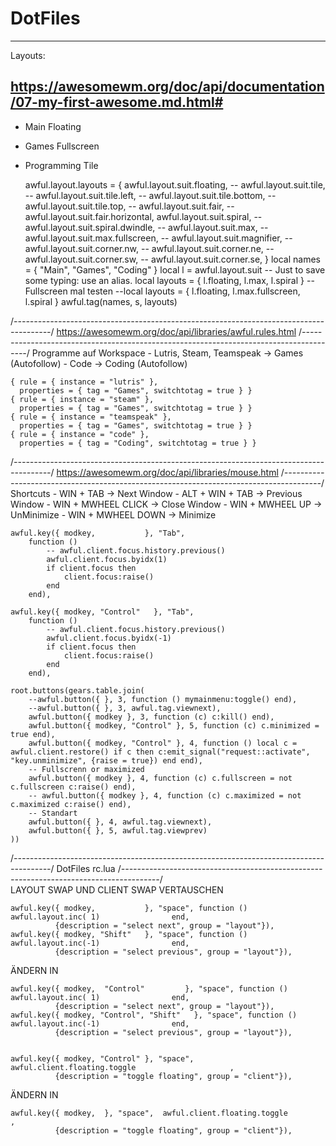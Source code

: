 # DotFiles
---------------------------------------------------------------------------------------
Layouts:

https://awesomewm.org/doc/api/documentation/07-my-first-awesome.md.html#
---------------------------------------------------------------------------------------
- Main Floating
- Games Fullscreen
- Programming Tile
	
	awful.layout.layouts = {
	    awful.layout.suit.floating,
	    -- awful.layout.suit.tile,
	    -- awful.layout.suit.tile.left,
	    -- awful.layout.suit.tile.bottom,
	    -- awful.layout.suit.tile.top,
	    -- awful.layout.suit.fair,
	    -- awful.layout.suit.fair.horizontal,
	    awful.layout.suit.spiral,
	    -- awful.layout.suit.spiral.dwindle,
	    -- awful.layout.suit.max,
	    -- awful.layout.suit.max.fullscreen,
	    -- awful.layout.suit.magnifier,
	    -- awful.layout.suit.corner.nw,
	    -- awful.layout.suit.corner.ne,
	    -- awful.layout.suit.corner.sw,
	    -- awful.layout.suit.corner.se,
	}
	local names = { "Main", "Games", "Coding" }
	local l = awful.layout.suit  -- Just to save some typing: use an alias.
	local layouts = { l.floating, l.max, l.spiral }
	-- Fullscreen mal testen
	--local layouts = { l.floating, l.max.fullscreen, l.spiral }
	awful.tag(names, s, layouts)

/*---------------------------------------------------------------------------------------*/
https://awesomewm.org/doc/api/libraries/awful.rules.html
/*---------------------------------------------------------------------------------------*/	
Programme auf Workspace
	- Lutris, Steam, Teamspeak -> Games (Autofollow)
	- Code -> Coding (Autofollow)

	{ rule = { instance = "lutris" },
	  properties = { tag = "Games", switchtotag = true } }
	{ rule = { instance = "steam" },
	  properties = { tag = "Games", switchtotag = true } }
	{ rule = { instance = "teamspeak" },
	  properties = { tag = "Games", switchtotag = true } }
	{ rule = { instance = "code" },
	  properties = { tag = "Coding", switchtotag = true } }
	
/*---------------------------------------------------------------------------------------*/
https://awesomewm.org/doc/api/libraries/mouse.html
/*---------------------------------------------------------------------------------------*/		
Shortcuts
	- WIN + TAB -> Next Window
	- ALT + WIN + TAB -> Previous Window
	- WIN + MWHEEL CLICK -> Close Window
	- WIN + MWHEEL UP -> UnMinimize
	- WIN + MWHEEL DOWN -> Minimize
	

	awful.key({ modkey,           }, "Tab",
	    function ()
	        -- awful.client.focus.history.previous()
	        awful.client.focus.byidx(1)
	        if client.focus then
	            client.focus:raise()
	        end
	    end),
	
	awful.key({ modkey, "Control"   }, "Tab",
	    function ()
	        -- awful.client.focus.history.previous()
	        awful.client.focus.byidx(-1)
	        if client.focus then
	            client.focus:raise()
	        end
	    end),
		
	root.buttons(gears.table.join(
	    --awful.button({ }, 3, function () mymainmenu:toggle() end),
	    --awful.button({ }, 3, awful.tag.viewnext),
	    awful.button({ modkey }, 3, function (c) c:kill() end),
	    awful.button({ modkey, "Control" }, 5, function (c) c.minimized = true end),
		awful.button({ modkey, "Control" }, 4, function () local c = awful.client.restore() if c then c:emit_signal("request::activate", "key.unminimize", {raise = true}) end end),
		-- Fullscrenn or maximized
		awful.button({ modkey }, 4, function (c) c.fullscreen = not c.fullscreen c:raise() end),
		-- awful.button({ modkey }, 4, function (c) c.maximized = not c.maximized c:raise() end),
		-- Standart
		awful.button({ }, 4, awful.tag.viewnext),
	    awful.button({ }, 5, awful.tag.viewprev)
	))

/*---------------------------------------------------------------------------------------*/
DotFiles rc.lua
/*---------------------------------------------------------------------------------------*/		
LAYOUT SWAP UND CLIENT SWAP VERTAUSCHEN

    awful.key({ modkey,           }, "space", function () awful.layout.inc( 1)                end,
              {description = "select next", group = "layout"}),
    awful.key({ modkey, "Shift"   }, "space", function () awful.layout.inc(-1)                end,
              {description = "select previous", group = "layout"}),
		
ÄNDERN IN		
			  
    awful.key({ modkey,  "Control"         }, "space", function () awful.layout.inc( 1)                end,
              {description = "select next", group = "layout"}),
    awful.key({ modkey, "Control", "Shift"   }, "space", function () awful.layout.inc(-1)                end,
              {description = "select previous", group = "layout"}),
			  
			  
    awful.key({ modkey, "Control" }, "space",  awful.client.floating.toggle                     ,
              {description = "toggle floating", group = "client"}),

ÄNDERN IN

    awful.key({ modkey,  }, "space",  awful.client.floating.toggle                     ,
              {description = "toggle floating", group = "client"}),
